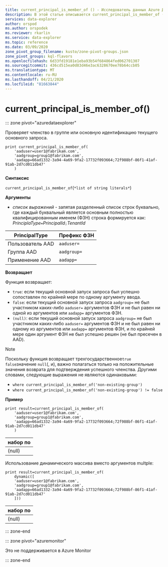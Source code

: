 ```yaml
---
title: current_principal_is_member_of () - Исследователь данных Azure Документы Майкрософт
description: В этой статье описывается current_principal_is_member_of () в Azure Data Explorer.
services: data-explorer
author: orspod
ms.author: orspodek
ms.reviewer: rkarlin
ms.service: data-explorer
ms.topic: reference
ms.date: 03/09/2020
zone_pivot_group_filename: kusto/zone-pivot-groups.json
zone_pivot_groups: kql-flavors
ms.openlocfilehash: 6d33fd19181e1eba93b54f684864fed062701307
ms.sourcegitcommit: 436cd515ea0d83d46e3ac6328670ee78b64ccb05
ms.translationtype: MT
ms.contentlocale: ru-RU
ms.lasthandoff: 04/21/2020
ms.locfileid: "81663844"
---
```

# <a name="current_principal_is_member_of"></a>current_principal_is_member_of()

::: zone pivot="azuredataexplorer"

Проверяет членство в группе или основную идентификацию текущего основного запроса.

```kusto
print current_principal_is_member_of(
    'aaduser=user1@fabrikam.com', 
    'aadgroup=group1@fabrikam.com',
    'aadapp=66ad1332-3a94-4a69-9fa2-17732f093664;72f988bf-86f1-41af-91ab-2d7cd011db47'
    )
```

**Синтаксис**

`current_principal_is_member_of`(`*list of string literals*`)

**Аргументы**

* *список выражений* - запятая разделенный список строк буквально, где каждый буквальный является основным полностью квалифицированным именем (ФЗН) строка формируется как:  
*PrinciplaType*`=`*PrincipalId*`;`*TenantId*

| PrincipalType   | Префикс ФЗН  |
|-----------------|-------------|
| Пользователь AAD        | `aaduser=`  |
| Группа AAD       | `aadgroup=` |
| Применение AAD | `aadapp=`   |

**Возвращает**

Функция возвращает:
* `true`: если текущий основной запуск запроса был успешно сопоставлен по крайней мере по одному аргументу ввода.
* `false`: если текущий основной запуск запроса `aadgroup=` не был участником каких-либо `aaduser=` аргументов ФЗН и не был равен ни одной из аргументов или `aadapp=` аргументов ФЗН.
* `(null)`: если текущий основной запуск запроса `aadgroup=` не был участником каких-либо `aaduser=` аргументов ФЗН и не был равен ни одному из аргументов или `aadapp=` аргументов ФЗН, и по крайней мере один аргумент ФЗН не был успешно решен (не был пресечен в AAD). 

> [!NOTE]
> Поскольку функция возвращает трехгосударственное`true` `false`значение `null`(, и), важно полагаться только на положительные значения возврата для подтверждения успешного членства. Другими словами, следующие выражения не являются одинаковыми:
> 
> * `where current_principal_is_member_of('non-existing-group')`
> * `where current_principal_is_member_of('non-existing-group') != false` 


**Пример**

```kusto
print result=current_principal_is_member_of(
    'aaduser=user1@fabrikam.com', 
    'aadgroup=group1@fabrikam.com',
    'aadapp=66ad1332-3a94-4a69-9fa2-17732f093664;72f988bf-86f1-41af-91ab-2d7cd011db47'
    )
```

| набор по |
|--------|
| (null) |

Использование динамического массива вместо аргументов multple:

```kusto
print result=current_principal_is_member_of(
    dynamic([
    'aaduser=user1@fabrikam.com', 
    'aadgroup=group1@fabrikam.com',
    'aadapp=66ad1332-3a94-4a69-9fa2-17732f093664;72f988bf-86f1-41af-91ab-2d7cd011db47'
    ]))
```

| набор по |
|--------|
| (null) |

::: zone-end

::: zone pivot="azuremonitor"

Это не поддерживается в Azure Monitor

::: zone-end
